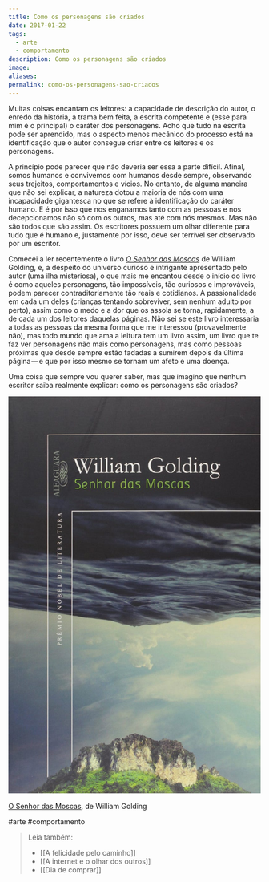 ```yaml
---
title: Como os personagens são criados
date: 2017-01-22
tags:
  - arte
  - comportamento
description: Como os personagens são criados
image: 
aliases:
permalink: como-os-personagens-sao-criados
---
```

Muitas coisas encantam os leitores: a capacidade de descrição do autor, o enredo da história, a trama bem feita, a escrita competente e (esse para mim é o principal) o caráter dos personagens. Acho que tudo na escrita pode ser aprendido, mas o aspecto menos mecânico do processo está na identificação que o autor consegue criar entre os leitores e os personagens.

A princípio pode parecer que não deveria ser essa a parte difícil. Afinal, somos humanos e convivemos com humanos desde sempre, observando seus trejeitos, comportamentos e vícios. No entanto, de alguma maneira que não sei explicar, a natureza dotou a maioria de nós com uma incapacidade gigantesca no que se refere à identificação do caráter humano. E é por isso que nos enganamos tanto com as pessoas e nos decepcionamos não só com os outros, mas até com nós mesmos. Mas não são todos que são assim. Os escritores possuem um olhar diferente para tudo que é humano e, justamente por isso, deve ser terrível ser observado por um escritor.

Comecei a ler recentemente o livro [_O Senhor das Moscas_](http://amzn.to/2keJX3T) de William Golding, e, a despeito do universo curioso e intrigante apresentado pelo autor (uma ilha misteriosa), o que mais me encantou desde o início do livro é como aqueles personagens, tão impossíveis, tão curiosos e improváveis, podem parecer contraditoriamente tão reais e cotidianos. A passionalidade em cada um deles (crianças tentando sobreviver, sem nenhum adulto por perto), assim como o medo e a dor que os assola se torna, rapidamente, a de cada um dos leitores daquelas páginas. Não sei se este livro interessaria a todas as pessoas da mesma forma que me interessou (provavelmente não), mas todo mundo que ama a leitura tem um livro assim, um livro que te faz ver personagens não mais como personagens, mas como pessoas próximas que desde sempre estão fadadas a sumirem depois da última página — e que por isso mesmo se tornam um afeto e uma doença.

Uma coisa que sempre vou querer saber, mas que imagino que nenhum escritor saiba realmente explicar: como os personagens são criados?

<img src="/assets/img/como-os-personagens-são criados-medium.jpeg">

[O Senhor das Moscas](http://amzn.to/2keJX3T), de William Golding


#arte #comportamento

> Leia também:
> - [[A felicidade pelo caminho]]
> - [[A internet e o olhar dos outros]]
> - [[Dia de comprar]]
